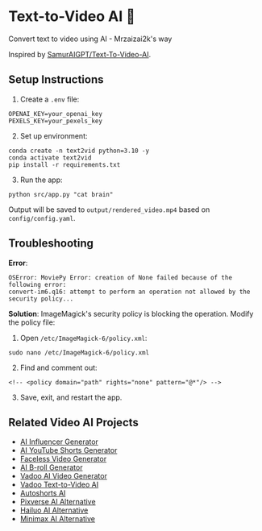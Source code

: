 # Text-to-Video AI 🚀

Convert text to video using AI - Mrzaizai2k's way

Inspired by [SamurAIGPT/Text-To-Video-AI](https://github.com/SamurAIGPT/Text-To-Video-AI).

## Setup Instructions

1. Create a `.env` file:
```
OPENAI_KEY=your_openai_key
PEXELS_KEY=your_pexels_key
```

2. Set up environment:
```
conda create -n text2vid python=3.10 -y
conda activate text2vid
pip install -r requirements.txt
```

3. Run the app:
```
python src/app.py "cat brain"
```

Output will be saved to `output/rendered_video.mp4` based on `config/config.yaml`.

## Troubleshooting

**Error**:
```
OSError: MoviePy Error: creation of None failed because of the following error:
convert-im6.q16: attempt to perform an operation not allowed by the security policy...
```

**Solution**:
ImageMagick's security policy is blocking the operation. Modify the policy file:

1. Open `/etc/ImageMagick-6/policy.xml`:
```
sudo nano /etc/ImageMagick-6/policy.xml
```
2. Find and comment out:
```
<!-- <policy domain="path" rights="none" pattern="@*"/> -->
```
3. Save, exit, and restart the app.

## Related Video AI Projects

- [AI Influencer Generator](https://github.com/SamurAIGPT/AI-Influencer-Generator)
- [AI YouTube Shorts Generator](https://github.com/SamurAIGPT/AI-Youtube-Shorts-Generator)
- [Faceless Video Generator](https://github.com/SamurAIGPT/Faceless-Video-Generator)
- [AI B-roll Generator](https://github.com/Anil-matcha/AI-B-roll)
- [Vadoo AI Video Generator](https://www.vadoo.tv/ai-video-generator)
- [Vadoo Text-to-Video AI](https://www.vadoo.tv/text-to-video-ai)
- [Autoshorts AI](https://www.vadoo.tv/autoshorts-ai)
- [Pixverse AI Alternative](https://www.vadoo.tv/pixverse-ai)
- [Hailuo AI Alternative](https://www.vadoo.tv/hailuo-ai)
- [Minimax AI Alternative](https://www.vadoo.tv/minimax-ai)